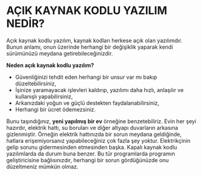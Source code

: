 # AÇIK KAYNAK KODLU YAZILIM NEDİR?

Açık kaynak kodlu yazılım, kaynak kodları herkese açık olan yazılımdır. Bunun anlamı, onun üzerinde herhangi bir değişiklik yaparak kendi sürümünüzü meydana getirebileceğinizdir.

**Neden açık kaynak kodlu yazılım?**

 - Güvenliğinizi tehdit eden herhangi bir unsur var mı bakıp düzeltebilirsiniz,
 - İşinize yaramayacak işlevleri kaldırıp, yazılımı daha hızlı, anlaşılır ve kullanışlı yapabilirsiniz,
 - Arkanızdaki yoğun ve güçlü destekten faydalanabilirsiniz,
 - Herhangi bir ücret ödemezsiniz.

Bunu taşındığınız, **yeni yapılmış bir ev** örneğine benzetebiliriz. Evin her şeyi hazırdır, elektrik hattı, su boruları ve diğer altyapı duvarların arkasına gizlenmiştir. Örneğin elektrik hattınızda bir sorun meydana geldiğinde, hatlara erişemiyorsanız yapabileceğiniz çok fazla şey yoktur. Elektrikçinin gelip sorunu gidermesinden etmesinden başka. Kapalı kaynak kodlu yazılımlarda da durum buna benzer. Bu tür programlarda programın geliştiricisine bağlısınızdır, herhangi bir sorun gördüğünüzde onu düzeltmeniz mümkün olmaz.
